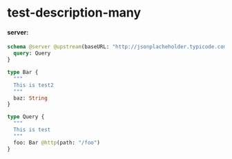 # test-description-many

#### server:

```graphql
schema @server @upstream(baseURL: "http://jsonplacheholder.typicode.com") {
  query: Query
}

type Bar {
  """
  This is test2
  """
  baz: String
}

type Query {
  """
  This is test
  """
  foo: Bar @http(path: "/foo")
}
```
